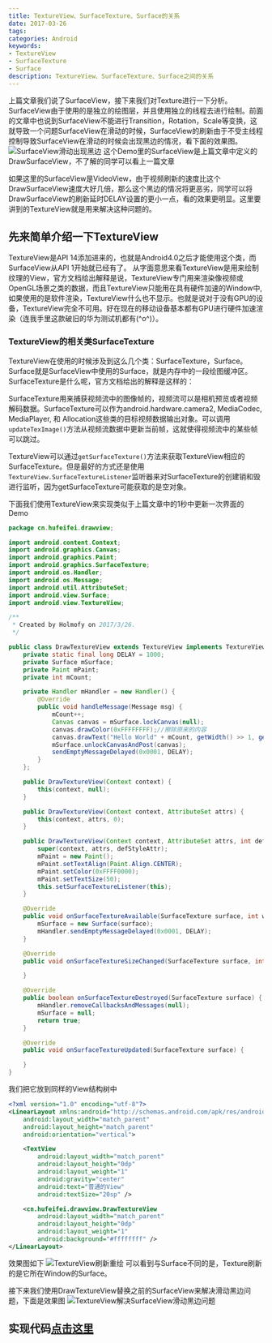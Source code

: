 ```yaml
---
title: TextureView、SurfaceTexture、Surface的关系
date: 2017-03-26
tags:
categories: Android
keywords:
- TextureView
- SurfaceTexture
- Surface
description: TextureView、SurfaceTexture、Surface之间的关系
---
```

上篇文章我们说了SurfaceView，接下来我们对Texture进行一下分析。
SurfaceView由于使用的是独立的绘图层，并且使用独立的线程去进行绘制。前面的文章中也说到SurfaceView不能进行Transition，Rotation，Scale等变换，这就导致一个问题SurfaceView在滑动的时候，SurfaceView的刷新由于不受主线程控制导致SurfaceView在滑动的时候会出现黑边的情况，看下面的效果图。
![SurfaceView滑动出现黑边](http://img-blog.csdn.net/20170326232946909?watermark/2/text/aHR0cDovL2Jsb2cuY3Nkbi5uZXQvSG9sbW9meQ==/font/5a6L5L2T/fontsize/400/fill/I0JBQkFCMA==/dissolve/70/gravity/SouthEast)
这个Demo里的SurfaceView是上篇文章中定义的DrawSurfaceView，不了解的同学可以看上一篇文章

如果这里的SurfaceView是VideoView，由于视频刷新的速度比这个DrawSurfaceView速度大好几倍，那么这个黑边的情况将更恶劣，同学可以将DrawSurfaceView的刷新延时DELAY设置的更小一点，看的效果更明显。这里要讲到的TextureView就是用来解决这种问题的。

## 先来简单介绍一下TextureView
TextureView是API 14添加进来的，也就是Android4.0之后才能使用这个类，而SurfaceView从API 1开始就已经有了。
从字面意思来看TextureView是用来绘制纹理的View，官方文档给出解释是说，TextureView专门用来渲染像视频或OpenGL场景之类的数据，而且TextureView只能用在具有硬件加速的Window中,如果使用的是软件渲染，TextureView什么也不显示。也就是说对于没有GPU的设备，TextureView完全不可用。好在现在的移动设备基本都有GPU进行硬件加速渲染（连我手里这款破旧的华为测试机都有(^o^)）。

### TextureView的相关类SurfaceTexture
TextureView在使用的时候涉及到这么几个类：SurfaceTexture，Surface。
Surface就是SurfaceView中使用的Surface，就是内存中的一段绘图缓冲区。
SurfaceTexture是什么呢，官方文档给出的解释是这样的：

SurfaceTexture用来捕获视频流中的图像帧的，视频流可以是相机预览或者视频解码数据。SurfaceTexture可以作为android.hardware.camera2, MediaCodec, MediaPlayer, 和 Allocation这些类的目标视频数据输出对象。可以调用``updateTexImage()``方法从视频流数据中更新当前帧，这就使得视频流中的某些帧可以跳过。

TextureView可以通过``getSurfaceTexture()``方法来获取TextureView相应的SurfaceTexture。但是最好的方式还是使用``TextureView.SurfaceTextureListener``监听器来对SurfaceTexture的创建销和毁进行监听，因为getSurfaceTexture可能获取的是空对象。

下面我们使用TextureView来实现类似于上篇文章中的1秒中更新一次界面的Demo
```java
package cn.hufeifei.drawview;

import android.content.Context;
import android.graphics.Canvas;
import android.graphics.Paint;
import android.graphics.SurfaceTexture;
import android.os.Handler;
import android.os.Message;
import android.util.AttributeSet;
import android.view.Surface;
import android.view.TextureView;

/**
 * Created by Holmofy on 2017/3/26.
 */

public class DrawTextureView extends TextureView implements TextureView.SurfaceTextureListener {
    private static final long DELAY = 1000;
    private Surface mSurface;
    private Paint mPaint;
    private int mCount;

    private Handler mHandler = new Handler() {
        @Override
        public void handleMessage(Message msg) {
            mCount++;
            Canvas canvas = mSurface.lockCanvas(null);
            canvas.drawColor(0xFFFFFFFF);//擦除原来的内容
            canvas.drawText("Hello World" + mCount, getWidth() >> 1, getHeight() >> 1, mPaint);
            mSurface.unlockCanvasAndPost(canvas);
            sendEmptyMessageDelayed(0x0001, DELAY);
        }
    };

    public DrawTextureView(Context context) {
        this(context, null);
    }

    public DrawTextureView(Context context, AttributeSet attrs) {
        this(context, attrs, 0);
    }

    public DrawTextureView(Context context, AttributeSet attrs, int defStyleAttr) {
        super(context, attrs, defStyleAttr);
        mPaint = new Paint();
        mPaint.setTextAlign(Paint.Align.CENTER);
        mPaint.setColor(0xFFFF0000);
        mPaint.setTextSize(50);
        this.setSurfaceTextureListener(this);
    }

    @Override
    public void onSurfaceTextureAvailable(SurfaceTexture surface, int width, int height) {
        mSurface = new Surface(surface);
        mHandler.sendEmptyMessageDelayed(0x0001, DELAY);
    }

    @Override
    public void onSurfaceTextureSizeChanged(SurfaceTexture surface, int width, int height) {

    }

    @Override
    public boolean onSurfaceTextureDestroyed(SurfaceTexture surface) {
        mHandler.removeCallbacksAndMessages(null);
        mSurface = null;
        return true;
    }

    @Override
    public void onSurfaceTextureUpdated(SurfaceTexture surface) {

    }
}
```
我们把它放到同样的View结构树中
```xml
<?xml version="1.0" encoding="utf-8"?>
<LinearLayout xmlns:android="http://schemas.android.com/apk/res/android"
    android:layout_width="match_parent"
    android:layout_height="match_parent"
    android:orientation="vertical">

    <TextView
        android:layout_width="match_parent"
        android:layout_height="0dp"
        android:layout_weight="1"
        android:gravity="center"
        android:text="普通的View"
        android:textSize="20sp" />

    <cn.hufeifei.drawview.DrawTextureView
        android:layout_width="match_parent"
        android:layout_height="0dp"
        android:layout_weight="1"
        android:background="#ffffffff" />
</LinearLayout>
```
效果图如下
![TextureView刷新重绘](http://img-blog.csdn.net/20170326233106020?watermark/2/text/aHR0cDovL2Jsb2cuY3Nkbi5uZXQvSG9sbW9meQ==/font/5a6L5L2T/fontsize/400/fill/I0JBQkFCMA==/dissolve/70/gravity/SouthEast)
可以看到与Surface不同的是，Texture刷新的是它所在Window的Surface。

接下来我们使用DrawTextureView替换之前的SurfaceView来解决滑动黑边问题，下面是效果图
![TextureView解决SurfaceView滑动黑边问题](http://img-blog.csdn.net/20170326233147442?watermark/2/text/aHR0cDovL2Jsb2cuY3Nkbi5uZXQvSG9sbW9meQ==/font/5a6L5L2T/fontsize/400/fill/I0JBQkFCMA==/dissolve/70/gravity/SouthEast)


## 实现代码[点击这里](http://download.csdn.net/detail/holmofy/9794709)